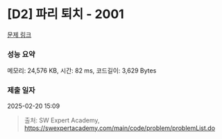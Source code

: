 # [D2] 파리 퇴치 - 2001 

[문제 링크](https://swexpertacademy.com/main/code/problem/problemDetail.do?contestProbId=AV5PzOCKAigDFAUq) 

### 성능 요약

메모리: 24,576 KB, 시간: 82 ms, 코드길이: 3,629 Bytes

### 제출 일자

2025-02-20 15:09



> 출처: SW Expert Academy, https://swexpertacademy.com/main/code/problem/problemList.do